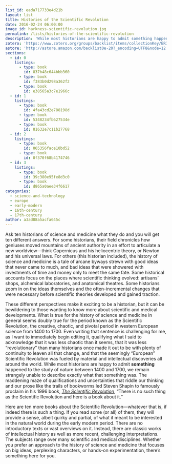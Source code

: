 ```yaml
---
list_id: eada717733e4d21b
layout: list
title: Histories of the Scientific Revolution
date: 2016-02-24 06:00:00
image_id: harkness-scientific-revolution.jpg
permalink: /lists/histories-of-the-scientific-revolution
description: 'While most historians are happy to admit something happened to the study of nature between 1400 and 1700, we remain strangely unable to describe exactly what that something was. The maddening maze of qualifications and uncertainties that riddle our thinking and our prose led Steven Shapin to famously proclaim in his 1996 book, _The Scientific Revolution_, “There is no such thing as the Scientific Revolution and here is a book about it.” Here are ten more books about the Scientific Revolution—if indeed there is such a thing.'
zotero: 'https://www.zotero.org/groups/backlist/items/collectionKey/ERIQNABW'
astore: 'http://astore.amazon.com/backlist0e-20?_encoding=UTF8&node=12'
sections: 
  - id: 0
    listings:
      - type: book
        id: 837b48c644bbb360
      - type: book
        id: f383b0d298a362f2
      - type: book
        id: e38565a3c7e1966c
  - id: 1
    listings:
      - type: book
        id: 4fa43cd2e788198d
      - type: book
        id: 5348234fb627534e
      - type: book
        id: 81632e7c11b27768
  - id: 2
    listings:
      - type: book
        id: 065356face10bd52
      - type: book
        id: 0f370f68b4174746
  - id: 3
    listings:
      - type: book
        id: 39c380e95fe8d3c0
      - type: book
        id: d865a0aee34f6617
categories:
  - science-and-technology
  - europe
  - early-modern
  - 16th-century
  - 17th-century
author: a3ad88a5acfa645c
---
```

Ask ten historians of science and medicine what they do and you will get ten different answers. For some historians, their field chronicles how geniuses moved mountains of ancient authority in an effort to articulate a new worldview—think Copernicus and his heliocentric theory, or Newton and his universal laws. For others (this historian included), the history of science and medicine is a tale of arcane byways strewn with good ideas that never came to much, and bad ideas that were showered with investments of time and money only to meet the same fate. Some historical accounts focus on the places where scientific thinking evolved: artisans’ shops, alchemical laboratories, and anatomical theatres. Some historians zoom in on the ideas themselves and the often-incremental changes that were necessary before scientific theories developed and gained traction. 

These different perspectives make it exciting to be a historian, but it can be bewildering to those wanting to know more about scientific and medical developments. What is true for the history of science and medicine in general seems doubly true for the period known as the Scientific Revolution, the creative, chaotic, and pivotal period in western European science from 1400 to 1700. Even writing that sentence is challenging for me, as I want to immediately begin editing it, qualifying what I said to acknowledge that it was less chaotic than it seems, that it was less “revolutionary” than many historians once made it out to be with plenty of continuity to leaven all that change, and that the seemingly “European” Scientific Revolution was fueled by material and intellectual discoveries all around the world. While most historians are happy to admit **something** happened to the study of nature between 1400 and 1700, we remain strangely unable to describe exactly what that something was. The maddening maze of qualifications and uncertainties that riddle our thinking and our prose like the trails of bookworms led Steven Shapin to famously proclaim in his 1996 book, [_The Scientific Revolution_](http://www.amazon.com/exec/obidos/asin/0226750213/ref=nosim/backlist0e-20), “There is no such thing as the Scientific Revolution and here is a book about it.” 

Here are ten more books about the Scientific Revolution—whatever that is, if indeed there is such a thing. If you read some (or all) of them, they will provide a sense, albeit quirky and partial, of what it meant to be interested in the natural world during the early modern period. There are no introductory texts or vast overviews on it. Instead, there are classic works of intellectual history as well as more recent, challenging interpretations. The subjects range over many scientific and medical disciplines. Whether you prefer an approach to the history of science and medicine that focuses on big ideas, perplexing characters, or hands-on experimentation, there’s something here for you.